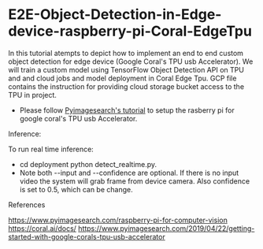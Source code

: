 # E2E-Object-Detection-in-Edge-device-raspberry-pi-Coral-EdgeTpu

In this tutorial atempts to depict how to implement an end to end custom object detection for edge device (Google Coral's TPU usb Accelerator). We will train a custom model using TensorFlow Object Detection API on TPU and and cloud jobs and model deployment in Coral Edge Tpu. GCP file contains the instruction for providing cloud storage bucket access to the TPU in project.

- Please follow  [Pyimagesearch's tutorial](https://www.pyimagesearch.com/2019/04/22/getting-started-with-google-corals-tpu-usb-accelerator) to setup the rasberry pi for google coral's TPU usb Accelerator.

Inference:

To run real time inference: 
  - cd deployment python detect_realtime.py. 
  - Note both --input and  --confidence are optional.  If there is no input video the system will grab frame from device camera. Also confidence is set to 0.5, which can be change.

References

https://www.pyimagesearch.com/raspberry-pi-for-computer-vision
https://coral.ai/docs/
https://www.pyimagesearch.com/2019/04/22/getting-started-with-google-corals-tpu-usb-accelerator
